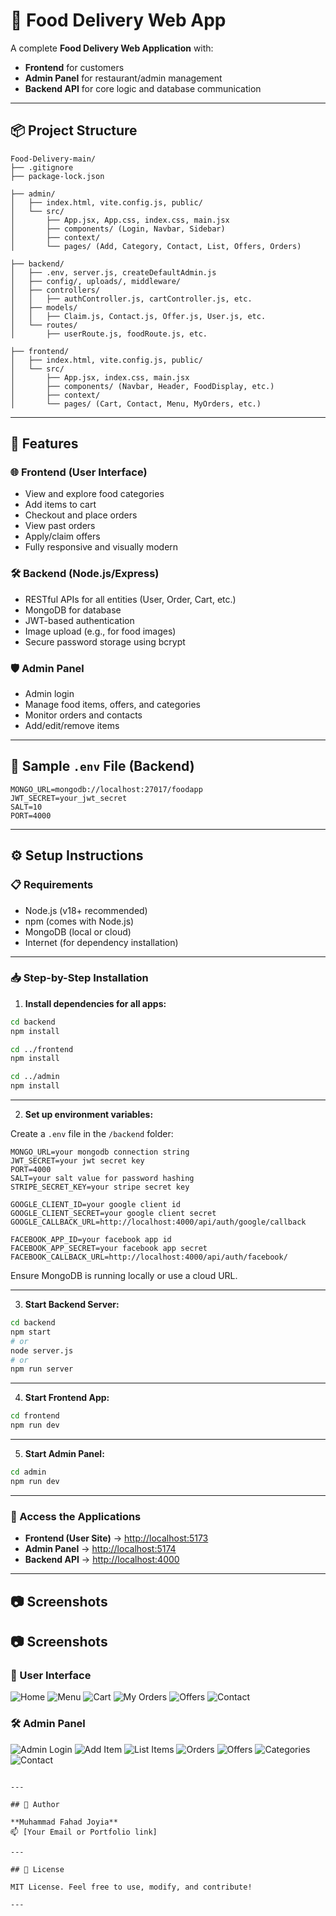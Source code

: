 # 🍔 Food Delivery Web App

A complete **Food Delivery Web Application** with:
- **Frontend** for customers
- **Admin Panel** for restaurant/admin management
- **Backend API** for core logic and database communication

---

## 📦 Project Structure

```
Food-Delivery-main/
├── .gitignore
├── package-lock.json

├── admin/
│   ├── index.html, vite.config.js, public/
│   └── src/
│       ├── App.jsx, App.css, index.css, main.jsx
│       ├── components/ (Login, Navbar, Sidebar)
│       ├── context/
│       └── pages/ (Add, Category, Contact, List, Offers, Orders)

├── backend/
│   ├── .env, server.js, createDefaultAdmin.js
│   ├── config/, uploads/, middleware/
│   ├── controllers/
│   │   ├── authController.js, cartController.js, etc.
│   ├── models/
│   │   ├── Claim.js, Contact.js, Offer.js, User.js, etc.
│   └── routes/
│       ├── userRoute.js, foodRoute.js, etc.

├── frontend/
│   ├── index.html, vite.config.js, public/
│   └── src/
│       ├── App.jsx, index.css, main.jsx
│       ├── components/ (Navbar, Header, FoodDisplay, etc.)
│       ├── context/
│       └── pages/ (Cart, Contact, Menu, MyOrders, etc.)
```

---

## 🚀 Features

### 🌐 Frontend (User Interface)
- View and explore food categories
- Add items to cart
- Checkout and place orders
- View past orders
- Apply/claim offers
- Fully responsive and visually modern

### 🛠️ Backend (Node.js/Express)
- RESTful APIs for all entities (User, Order, Cart, etc.)
- MongoDB for database
- JWT-based authentication
- Image upload (e.g., for food images)
- Secure password storage using bcrypt

### 🛡️ Admin Panel
- Admin login
- Manage food items, offers, and categories
- Monitor orders and contacts
- Add/edit/remove items

---

## 🧪 Sample `.env` File (Backend)

```
MONGO_URL=mongodb://localhost:27017/foodapp
JWT_SECRET=your_jwt_secret
SALT=10
PORT=4000
```

---

## ⚙️ Setup Instructions

### 📋 Requirements

- Node.js (v18+ recommended)
- npm (comes with Node.js)
- MongoDB (local or cloud)
- Internet (for dependency installation)

---

### 📥 Step-by-Step Installation

1. **Install dependencies for all apps:**

```bash
cd backend
npm install

cd ../frontend
npm install

cd ../admin
npm install
```

---

2. **Set up environment variables:**

Create a `.env` file in the `/backend` folder:

```
MONGO_URL=your mongodb connection string
JWT_SECRET=your jwt secret key
PORT=4000
SALT=your salt value for password hashing
STRIPE_SECRET_KEY=your stripe secret key

GOOGLE_CLIENT_ID=your google client id
GOOGLE_CLIENT_SECRET=your google client secret
GOOGLE_CALLBACK_URL=http://localhost:4000/api/auth/google/callback

FACEBOOK_APP_ID=your facebook app id
FACEBOOK_APP_SECRET=your facebook app secret
FACEBOOK_CALLBACK_URL=http://localhost:4000/api/auth/facebook/

```

Ensure MongoDB is running locally or use a cloud URL.

---

3. **Start Backend Server:**

```bash
cd backend
npm start
# or
node server.js
# or
npm run server
```

---

4. **Start Frontend App:**

```bash
cd frontend
npm run dev
```

---

5. **Start Admin Panel:**

```bash
cd admin
npm run dev
```

---

### 🔗 Access the Applications

- **Frontend (User Site)** → [http://localhost:5173](http://localhost:5173)
- **Admin Panel** → [http://localhost:5174](http://localhost:5174)
- **Backend API** → [http://localhost:4000](http://localhost:4000)

---

## 📷 Screenshots



## 📷 Screenshots

### 👤 User Interface
![Home](./Screenshorts/Home.png)
![Menu](./Screenshorts/Menu.png)
![Cart](./Screenshorts/Cart.png)
![My Orders](./Screenshorts/MyOrder.png)
![Offers](./Screenshorts/Offers.png)
![Contact](./Screenshorts/Contact.png)

### 🛠️ Admin Panel
![Admin Login](./Screenshorts/admin_login.png)
![Add Item](./Screenshorts/admin_add.png)
![List Items](./Screenshorts/admin_list.png)
![Orders](./Screenshorts/admin_orders.png)
![Offers](./Screenshorts/admin_offers.png)
![Categories](./Screenshorts/admin_categories.png)
![Contact](./Screenshorts/admin_Contact.png)


```

---

## 🧠 Author

**Muhammad Fahad Joyia**  
📫 [Your Email or Portfolio link]

---

## 📜 License

MIT License. Feel free to use, modify, and contribute!

---
